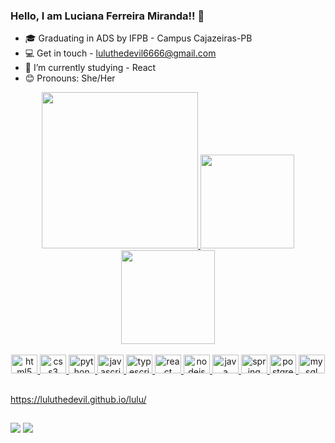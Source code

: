 ### Hello, I am Luciana Ferreira Miranda!! 🙋

- :mortar_board: Graduating in ADS by IFPB - Campus Cajazeiras-PB
- :computer: Get in touch - luluthedevil6666@gmail.com
- :seedling: I’m currently studying - React
- :blush: Pronouns: She/Her

<div align="center">
  <a href="https://github.com/luluthedevil">
  <img height="250rem" src="https://github-profile-summary-cards.vercel.app/api/cards/profile-details?username=luluthedevil&theme=tokyonight"/>
  <img height="150em" src="https://github-readme-stats.vercel.app/api?username=luluthedevil&show_icons=true&theme=tokyonight&include_all_commits=true&count_private=true"/>
  <img height="150em" src="https://github-readme-stats.vercel.app/api/top-langs/?username=luluthedevil&layout=compact&langs_count=7&theme=tokyonight"/>
</div>
  
<div style="display: inline_block" align="center"><br>
  <img src="https://cdn.jsdelivr.net/gh/devicons/devicon/icons/html5/html5-original.svg" height="30" width="42" alt="html5 logo"  />
  <img src="https://cdn.jsdelivr.net/gh/devicons/devicon/icons/css3/css3-original.svg" height="30" width="42" alt="css3 logo"  />
  <img src="https://cdn.jsdelivr.net/gh/devicons/devicon/icons/python/python-original.svg" height="30" width="42" alt="python logo"  />
  <img src="https://cdn.jsdelivr.net/gh/devicons/devicon/icons/javascript/javascript-original.svg" height="30" width="42" alt="javascript logo"  />
  <img src="https://cdn.jsdelivr.net/gh/devicons/devicon/icons/typescript/typescript-plain.svg" height="30" width="42" alt="typescript logo"  />
  <img src="https://cdn.jsdelivr.net/gh/devicons/devicon/icons/react/react-original.svg" height="30" width="42" alt="react logo"  />
  <img src="https://cdn.jsdelivr.net/gh/devicons/devicon/icons/nodejs/nodejs-original.svg" height="30" width="42" alt="nodejs logo"  />
  <img src="https://cdn.jsdelivr.net/gh/devicons/devicon/icons/java/java-original.svg" height="30" width="42" alt="java logo"  />
  <img src="https://cdn.jsdelivr.net/gh/devicons/devicon/icons/spring/spring-original.svg" height="30" width="42" alt="spring logo"  />
  <img src="https://cdn.jsdelivr.net/gh/devicons/devicon/icons/postgresql/postgresql-original.svg" height="30" width="42" alt="postgresql logo"  />
  <img src="https://cdn.jsdelivr.net/gh/devicons/devicon/icons/mysql/mysql-original.svg" height="30" width="42" alt="mysql logo"  />
  
</div>
  
  ##
  https://luluthedevil.github.io/lulu/
  ##
  
<div> 
  <a href="https://www.linkedin.com/in/luciana-ferreira-miranda-556893153/" target="_blank"><img src="https://img.shields.io/badge/-LinkedIn-%230077B5?style=for-the-badge&logo=linkedin&logoColor=white" target="_blank"></a> 
  <a href = "mailto:luluthedevil6666@gmail.com"><img src="https://img.shields.io/badge/-Gmail-%23333?style=for-the-badge&logo=Gmail&logoColor=white" target="_blank"></a>
 
</div>
